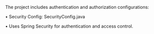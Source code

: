 The project includes authentication and authorization configurations:

• Security Config: SecurityConfig.java

• Uses Spring Security for authentication and access control.
